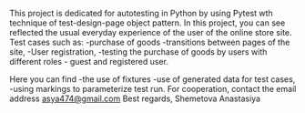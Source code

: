 
This project is dedicated for autotesting in Python by using Pytest wth technique of test-design-page object pattern. In this project, you can see reflected the usual everyday experience of the user of the online store site. Test cases such as:
-purchase of goods
-transitions between pages of the site,
-User registration,
-testing the purchase of goods by users with different roles - guest and registered user.

Here you can find
-the use of fixtures
-use of generated data for test cases,
-using markings to parameterize test run.
For cooperation, contact the email address asya474@gmail.com
Best regards,
Shemetova Anastasiya
